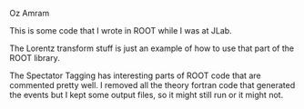 Oz Amram

This is some code that I wrote in ROOT while I was at JLab.

The Lorentz transform stuff is just an example of how to use that part of the
ROOT library.

The Spectator Tagging has interesting parts of ROOT code that are commented
pretty well. I removed all the theory fortran code that generated the events
but I kept some output files, so it might still run or it might not.
